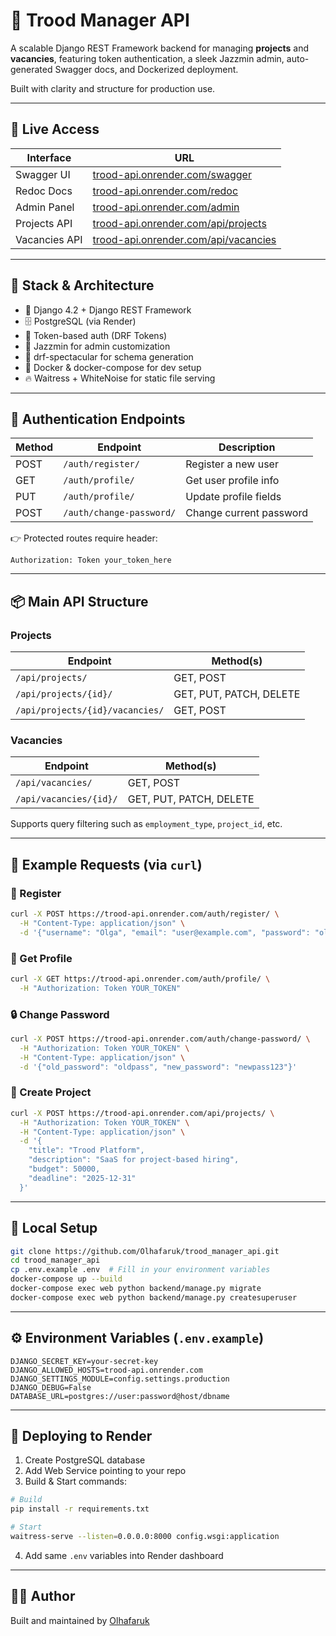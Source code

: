 # 🧠 Trood Manager API

A scalable Django REST Framework backend for managing **projects** and **vacancies**, featuring token authentication, a sleek Jazzmin admin, auto-generated Swagger docs, and Dockerized deployment.

Built with clarity and structure for production use.

---

## 🚀 Live Access

| Interface     | URL                                                           |
|---------------|---------------------------------------------------------------|
| Swagger UI    | [trood-api.onrender.com/swagger](https://trood-api.onrender.com/swagger/) |
| Redoc Docs    | [trood-api.onrender.com/redoc](https://trood-api.onrender.com/redoc/)     |
| Admin Panel   | [trood-api.onrender.com/admin](https://trood-api.onrender.com/admin/)     |
| Projects API  | [trood-api.onrender.com/api/projects](https://trood-api.onrender.com/api/projects/) |
| Vacancies API | [trood-api.onrender.com/api/vacancies](https://trood-api.onrender.com/api/vacancies/) |

---

## 🧱 Stack & Architecture

- 🐍 Django 4.2 + Django REST Framework
- 🗄 PostgreSQL (via Render)
- 🍱 Token-based auth (DRF Tokens)
- 🎩 Jazzmin for admin customization
- 🎯 drf-spectacular for schema generation
- 🐳 Docker & docker-compose for dev setup
- 🔥 Waitress + WhiteNoise for static file serving

---

## 🔐 Authentication Endpoints

| Method | Endpoint                       | Description                 |
|--------|--------------------------------|-----------------------------|
| POST   | `/auth/register/`              | Register a new user        |
| GET    | `/auth/profile/`               | Get user profile info      |
| PUT    | `/auth/profile/`               | Update profile fields      |
| POST   | `/auth/change-password/`       | Change current password    |

👉 Protected routes require header:

```
Authorization: Token your_token_here
```

---

## 📦 Main API Structure

### Projects

| Endpoint                              | Method(s)            |
|---------------------------------------|----------------------|
| `/api/projects/`                      | GET, POST            |
| `/api/projects/{id}/`                 | GET, PUT, PATCH, DELETE |
| `/api/projects/{id}/vacancies/`       | GET, POST            |

### Vacancies

| Endpoint                              | Method(s)            |
|---------------------------------------|----------------------|
| `/api/vacancies/`                     | GET, POST            |
| `/api/vacancies/{id}/`                | GET, PUT, PATCH, DELETE |

Supports query filtering such as `employment_type`, `project_id`, etc.

---

## 🧪 Example Requests (via `curl`)

### 🔐 Register

```bash
curl -X POST https://trood-api.onrender.com/auth/register/ \
  -H "Content-Type: application/json" \
  -d '{"username": "Olga", "email": "user@example.com", "password": "olgatrood"}'
```

### 👤 Get Profile

```bash
curl -X GET https://trood-api.onrender.com/auth/profile/ \
  -H "Authorization: Token YOUR_TOKEN"
```

### 🔒 Change Password

```bash
curl -X POST https://trood-api.onrender.com/auth/change-password/ \
  -H "Authorization: Token YOUR_TOKEN" \
  -H "Content-Type: application/json" \
  -d '{"old_password": "oldpass", "new_password": "newpass123"}'
```

### 📁 Create Project

```bash
curl -X POST https://trood-api.onrender.com/api/projects/ \
  -H "Authorization: Token YOUR_TOKEN" \
  -H "Content-Type: application/json" \
  -d '{
    "title": "Trood Platform",
    "description": "SaaS for project-based hiring",
    "budget": 50000,
    "deadline": "2025-12-31"
  }'
```

---

## 🐳 Local Setup

```bash
git clone https://github.com/Olhafaruk/trood_manager_api.git
cd trood_manager_api
cp .env.example .env  # Fill in your environment variables
docker-compose up --build
docker-compose exec web python backend/manage.py migrate
docker-compose exec web python backend/manage.py createsuperuser
```

---

## ⚙️ Environment Variables (`.env.example`)

```env
DJANGO_SECRET_KEY=your-secret-key
DJANGO_ALLOWED_HOSTS=trood-api.onrender.com
DJANGO_SETTINGS_MODULE=config.settings.production
DJANGO_DEBUG=False
DATABASE_URL=postgres://user:password@host/dbname
```

---

## 🚀 Deploying to Render

1. Create PostgreSQL database
2. Add Web Service pointing to your repo
3. Build & Start commands:

```bash
# Build
pip install -r requirements.txt

# Start
waitress-serve --listen=0.0.0.0:8000 config.wsgi:application
```

4. Add same `.env` variables into Render dashboard

---

## 👩‍💻 Author

Built and maintained by [Olhafaruk](https://github.com/Olhafaruk/trood_manager_api.git)  







